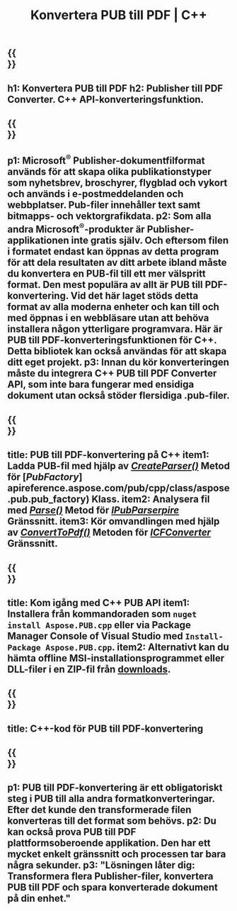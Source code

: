 ﻿---
translation: true
template: /_templates/conversion-child.md
title: Konvertera PUB till PDF | C++
description: Konvertera PUB till PDF med C++ API på Windows, Linux och Mac OS X. Utgivarkonverteringsfunktionalitet som är lätt att integrera i din egen lösning.
url: /cpp/conversion/pub-to-pdf/
metakeywords: pub till pdf c++, konvertera pub till pdf cpp, c++ pub till pdf, publisher till pdf c++
family: pub
platformtag: cpp
feature: conversion
---

{{<section banner>}}
---
h1: Konvertera PUB till PDF
h2: Publisher till PDF Converter. С++ API-konverteringsfunktion.
---

{{<section overview>}}
---
p1: Microsoft<sup>®</sup> Publisher-dokumentfilformat används för att skapa olika publikationstyper som nyhetsbrev, broschyrer, flygblad och vykort och används i e-postmeddelanden och webbplatser. Pub-filer innehåller text samt bitmapps- och vektorgrafikdata.
p2: Som alla andra Microsoft<sup>®</sup>-produkter är Publisher-applikationen inte gratis själv. Och eftersom filen i formatet endast kan öppnas av detta program för att dela resultaten av ditt arbete ibland måste du konvertera en PUB-fil till ett mer välspritt format. Den mest populära av allt är PUB till PDF-konvertering. Vid det här laget stöds detta format av alla moderna enheter och kan till och med öppnas i en webbläsare utan att behöva installera någon ytterligare programvara. Här är PUB till PDF-konverteringsfunktionen för C++. Detta bibliotek kan också användas för att skapa ditt eget projekt.
p3: Innan du kör konverteringen måste du integrera C++ PUB till PDF Converter API, som inte bara fungerar med ensidiga dokument utan också stöder flersidiga .pub-filer.
---

{{<section feature1>}}
---
title: PUB till PDF-konvertering på C++
item1: Ladda PUB-fil med hjälp av [*CreateParser()*](https://reference.aspose.com/pub/cpp/class/aspose.pub.pub_factory#a88c04c4c35d45ee8febc7e1554d03c4b) Metod för [*PubFactory*] apireference.aspose.com/pub/cpp/class/aspose.pub.pub_factory) Klass.
item2: Analysera fil med [*Parse()*](https://reference.aspose.com/pub/cpp/class/aspose.pub.i_pub_parser#ae9fc7043f382a5b4a7b694f0fe477915) Metod för [*IPubParserpire*](https://poseapire*]..com/pub/cpp/class/aspose.pub.i_pub_parser) Gränssnitt.
item3: Kör omvandlingen med hjälp av [*ConvertToPdf()*](https://reference.aspose.com/pub/cpp/class/aspose.pub.i_pdf_converter#acdea381bc8f2a2799e73a039b09ecdb5) Metoden för [*ICFConverter*](https://ICDFConverter*]apireference.aspose.com/pub/cpp/class/aspose.pub.i_pdf_converter) Gränssnitt.
---

{{<section feature2>}}
---
title: Kom igång med C++ PUB API
item1: Installera från kommandoraden som ```nuget install Aspose.PUB.cpp``` eller via Package Manager Console of Visual Studio med ```Install-Package Aspose.PUB.cpp```.
item2: Alternativt kan du hämta offline MSI-installationsprogrammet eller DLL-filer i en ZIP-fil från [downloads](https://releases.aspose.com/pub/cpp).
---

{{<section codeexample>}}
---
title: C++-kod för PUB till PDF-konvertering
---

{{<section summary>}}
---
p1: PUB till PDF-konvertering är ett obligatoriskt steg i PUB till alla andra formatkonverteringar. Efter det kunde den transformerade filen konverteras till det format som behövs.
p2: Du kan också prova PUB till PDF plattformsoberoende applikation. Den har ett mycket enkelt gränssnitt och processen tar bara några sekunder.
p3: "Lösningen låter dig: Transformera flera Publisher-filer, konvertera PUB till PDF och spara konverterade dokument på din enhet."
---